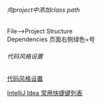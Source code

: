 ###### 向project中添加class path
File-->Project Structure  
Dependencies 页面右侧绿色+号  

###### 代码风格设置
[代码风格设置](http://blog.csdn.net/u010889616/article/details/53913735)

[IntelliJ Idea 常用快捷键列表](http://www.cnblogs.com/zhangpengshou/p/5366413.html)
